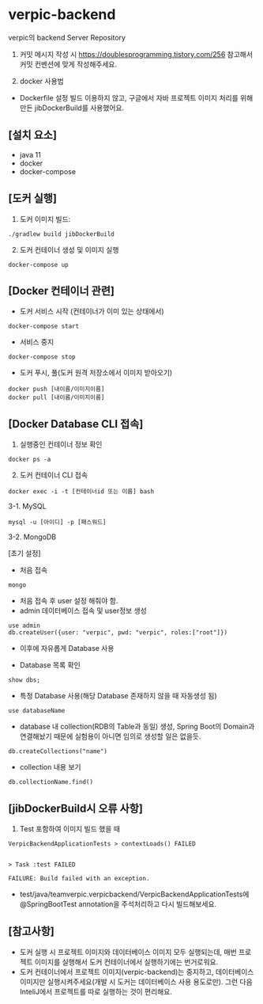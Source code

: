 # verpic-backend

verpic의 backend Server Repository


1. 커밋 메시지 작성 시 https://doublesprogramming.tistory.com/256 참고해서 커밋 컨벤션에 맞게 작성해주세요.

2. docker 사용법

- Dockerfile 설정 빌드 이용하지 않고, 구글에서 자바 프로젝트 이미지 처리를 위해 만든 jibDockerBuild를 사용했어요.

## [설치 요소]
- java 11
- docker
- docker-compose

## [도커 실행]

1. 도커 이미지 빌드: 

```
./gradlew build jibDockerBuild
```
2. 도커 컨테이너 생성 및 이미지 실행

```
docker-compose up
```

## [Docker 컨테이너 관련]
- 도커 서비스 시작 (컨테이너가 이미 있는 상태에서)

```
docker-compose start
```
- 서비스 중지

```
docker-compose stop
```
- 도커 푸시, 풀(도커 원격 저장소에서 이미지 받아오기)
```
docker push [내이름/이미지이름]
docker pull [내이름/이미지이름]
```

## [Docker Database CLI 접속]


1. 실행중인 컨테이너 정보 확인
```
docker ps -a
```

2. 도커 컨테이너 CLI 접속
```
docker exec -i -t [컨테이너id 또는 이름] bash 
```

3-1. MySQL

```
mysql -u [아이디] -p [패스워드]

```

3-2. MongoDB

[초기 설정]

- 처음 접속
``` 
mongo
```

- 처음 접속 후 user 설정 해줘야 함.
- admin 데이터베이스 접속 및 user정보 생성
```
use admin
db.createUser({user: "verpic", pwd: "verpic", roles:["root"]})
```

- 이후에 자유롭게 Database 사용

- Database 목록 확인

```
show dbs;
```

- 특정 Database 사용(해당 Database 존재하지 않을 때 자동생성 됨)
```
use databaseName
```

- database 내 collection(RDB의 Table과 동일) 생성, Spring Boot의 Domain과 연결해놨기 때문에 실험용이 아니면 임의로 생성할 일은 없을듯.
```
db.createCollections("name")
```

- collection 내용 보기

```
db.collectionName.find()
```



## [jibDockerBuild시 오류 사항]


1. Test 포함하여 이미지 빌드 했을 때
```
VerpicBackendApplicationTests > contextLoads() FAILED


> Task :test FAILED

FAILURE: Build failed with an exception.
```

-  test/java/teamverpic.verpicbackend/VerpicBackendApplicationTests에 @SpringBootTest annotation을 주석처리하고 다시 빌드해보세요.



## [참고사항]
- 도커 실행 시 프로젝트 이미지와 데이터베이스 이미지 모두 실행되는데, 매번 프로젝트 이미지를 실행해서 도커 컨테이너에서 실행하기에는 번거로워요.
- 도커 컨테이너에서 프로젝트 이미지(verpic-backend)는 중지하고, 데이터베이스 이미지만 실행시켜주세요(개발 시 도커는 데이터베이스 사용 용도로만). 그런 다음 InteliJ에서 프로젝트를 따로 실행하는 것이 편리해요.


